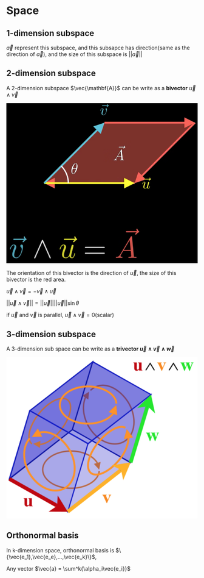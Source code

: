 # Space

## 1-dimension subspace

$\vec{a}$ represent this subspace, and this subsapce has direction(same as the direction of $\vec{a}$), and the size of this subspace is $||\vec{a}||$

## 2-dimension subspace

A 2-dimension subspace $\vec{\mathbf{A}}$ can be write as a **bivector** $\vec{u}\wedge\vec{v}$

![Untitled](Space/Untitled.png)

The orientation of this bivector is the direction of $\vec{u}$, the size of this bivector is the red area.

$\vec{u}\wedge\vec{v} = -\vec{v}\wedge\vec{u}$

$||\vec{u}\wedge\vec{v}|| = ||\vec{u}||||\vec{u}||\sin\theta$

if  $\vec{u}$ and $\vec{v}$ is parallel, $\vec{u}\wedge\vec{v} = 0$(scalar) 

## 3-dimension subspace

A 3-dimension sub space can be write as a **trivector $\vec{u}\wedge\vec{v}\wedge\vec{w}$**

![Untitled%201](Space/Untitled%201.png)

## Orthonormal basis

In k-dimension space, orthonormal basis is  $\{\vec{e_1},\vec{e_e},...,\vec{e_k}\}$,

Any vector $\vec{a} = \sum^k{\alpha_i\vec{e_i}}$

